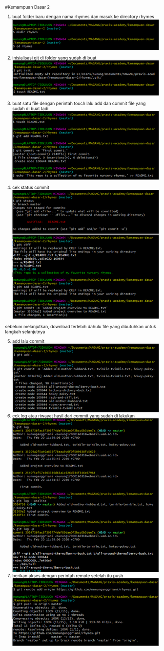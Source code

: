 #Kemampuan Dasar 2

1. buat folder baru dengan nama rhymes dan masuk ke directory rhymes ![gambar 1](https://github.com/nununganggriani/rhymes/blob/master/Gambar/1.PNG)

2. inisialisasi git di folder yang sudah di buat ![gambar 2](https://github.com/nununganggriani/rhymes/blob/master/Gambar/2.PNG)
3. buat satu file dengan perintah touch lalu add dan commit file yang sudah di buat tadi ![gambar3](https://github.com/nununganggriani/rhymes/blob/master/Gambar/3.PNG)
4. cek status commit 
![gambar 4](https://github.com/nununganggriani/rhymes/blob/master/Gambar/4.PNG) ![gambar 5](https://github.com/nununganggriani/rhymes/blob/master/Gambar/5.PNG)

sebelum melanjutkan, download terlebih dahulu file yang dibutuhkan untuk langkah selanjutnya

5. add lalu commit 
![gambar 6](https://github.com/nununganggriani/rhymes/blob/master/Gambar/6.PNG)
6. cek log atau riwayat hasil dari commit yang sudah di lakukan ![gambar 7](https://github.com/nununganggriani/rhymes/blob/master/Gambar/7.PNG)
7. berikan akses dengan perintah remote setelah itu push ![gambar 8](https://github.com/nununganggriani/rhymes/blob/master/Gambar/8.PNG)
